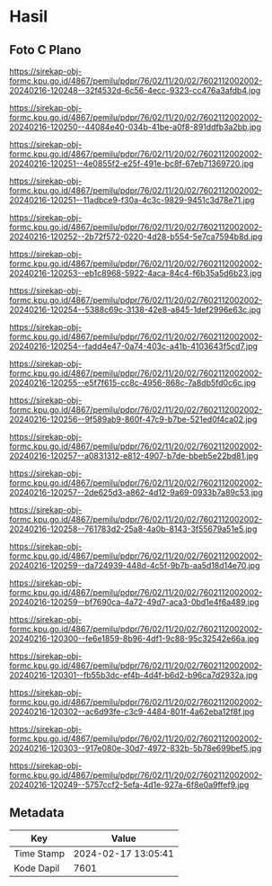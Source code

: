 # Hasil

## Foto C Plano

https://sirekap-obj-formc.kpu.go.id/4867/pemilu/pdpr/76/02/11/20/02/7602112002002-20240216-120248--32f4532d-6c56-4ecc-9323-cc476a3afdb4.jpg

https://sirekap-obj-formc.kpu.go.id/4867/pemilu/pdpr/76/02/11/20/02/7602112002002-20240216-120250--44084e40-034b-41be-a0f8-891ddfb3a2bb.jpg

https://sirekap-obj-formc.kpu.go.id/4867/pemilu/pdpr/76/02/11/20/02/7602112002002-20240216-120251--4e0855f2-e25f-491e-bc8f-67eb71369720.jpg

https://sirekap-obj-formc.kpu.go.id/4867/pemilu/pdpr/76/02/11/20/02/7602112002002-20240216-120251--11adbce9-f30a-4c3c-9829-9451c3d78e71.jpg

https://sirekap-obj-formc.kpu.go.id/4867/pemilu/pdpr/76/02/11/20/02/7602112002002-20240216-120252--2b72f572-0220-4d28-b554-5e7ca7594b8d.jpg

https://sirekap-obj-formc.kpu.go.id/4867/pemilu/pdpr/76/02/11/20/02/7602112002002-20240216-120253--eb1c8968-5922-4aca-84c4-f6b35a5d6b23.jpg

https://sirekap-obj-formc.kpu.go.id/4867/pemilu/pdpr/76/02/11/20/02/7602112002002-20240216-120254--5388c69c-3138-42e8-a845-1def2996e63c.jpg

https://sirekap-obj-formc.kpu.go.id/4867/pemilu/pdpr/76/02/11/20/02/7602112002002-20240216-120254--fadd4e47-0a74-403c-a41b-4103643f5cd7.jpg

https://sirekap-obj-formc.kpu.go.id/4867/pemilu/pdpr/76/02/11/20/02/7602112002002-20240216-120255--e5f7f615-cc8c-4956-868c-7a8db5fd0c6c.jpg

https://sirekap-obj-formc.kpu.go.id/4867/pemilu/pdpr/76/02/11/20/02/7602112002002-20240216-120256--9f589ab9-860f-47c9-b7be-521ed0f4ca02.jpg

https://sirekap-obj-formc.kpu.go.id/4867/pemilu/pdpr/76/02/11/20/02/7602112002002-20240216-120257--a0831312-e812-4907-b7de-bbeb5e22bd81.jpg

https://sirekap-obj-formc.kpu.go.id/4867/pemilu/pdpr/76/02/11/20/02/7602112002002-20240216-120257--2de625d3-a862-4d12-9a69-0933b7a89c53.jpg

https://sirekap-obj-formc.kpu.go.id/4867/pemilu/pdpr/76/02/11/20/02/7602112002002-20240216-120258--761783d2-25a8-4a0b-8143-3f55679a51e5.jpg

https://sirekap-obj-formc.kpu.go.id/4867/pemilu/pdpr/76/02/11/20/02/7602112002002-20240216-120259--da724939-448d-4c5f-9b7b-aa5d18d14e70.jpg

https://sirekap-obj-formc.kpu.go.id/4867/pemilu/pdpr/76/02/11/20/02/7602112002002-20240216-120259--bf7690ca-4a72-49d7-aca3-0bd1e4f6a489.jpg

https://sirekap-obj-formc.kpu.go.id/4867/pemilu/pdpr/76/02/11/20/02/7602112002002-20240216-120300--fe6e1859-8b96-4df1-9c88-95c32542e66a.jpg

https://sirekap-obj-formc.kpu.go.id/4867/pemilu/pdpr/76/02/11/20/02/7602112002002-20240216-120301--fb55b3dc-ef4b-4d4f-b6d2-b96ca7d2932a.jpg

https://sirekap-obj-formc.kpu.go.id/4867/pemilu/pdpr/76/02/11/20/02/7602112002002-20240216-120302--ac6d93fe-c3c9-4484-801f-4a62eba12f8f.jpg

https://sirekap-obj-formc.kpu.go.id/4867/pemilu/pdpr/76/02/11/20/02/7602112002002-20240216-120303--917e080e-30d7-4972-832b-5b78e699bef5.jpg

https://sirekap-obj-formc.kpu.go.id/4867/pemilu/pdpr/76/02/11/20/02/7602112002002-20240216-120249--5757ccf2-5efa-4d1e-927a-6f8e0a9ffef9.jpg


## Metadata

| Key        | Value               |
| ---------- | ------------------- |
| Time Stamp | 2024-02-17 13:05:41 |
| Kode Dapil | 7601                |



